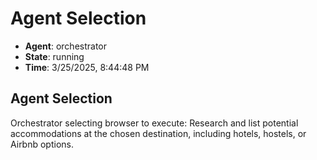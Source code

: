 # Agent Selection

- **Agent**: orchestrator
- **State**: running
- **Time**: 3/25/2025, 8:44:48 PM

## Agent Selection

Orchestrator selecting browser to execute: Research and list potential accommodations at the chosen destination, including hotels, hostels, or Airbnb options.

